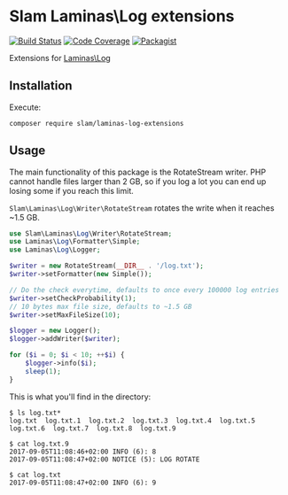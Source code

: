 # Slam Laminas\Log extensions

[![Build Status](https://travis-ci.org/Slamdunk/laminas-log-extensions.svg?branch=master)](https://travis-ci.org/Slamdunk/laminas-log-extensions)
[![Code Coverage](https://scrutinizer-ci.com/g/Slamdunk/laminas-log-extensions/badges/coverage.png?b=master)](https://scrutinizer-ci.com/g/Slamdunk/laminas-log-extensions/?branch=master)
[![Packagist](https://img.shields.io/packagist/v/slam/laminas-log-extensions.svg)](https://packagist.org/packages/slam/laminas-log-extensions)

Extensions for [Laminas\Log](https://github.com/laminas/laminas-log)

## Installation

Execute:

`composer require slam/laminas-log-extensions`

## Usage

The main functionality of this package is the RotateStream writer.
PHP cannot handle files larger than 2 GB, so if you log a lot you can end up
losing some if you reach this limit.

`Slam\Laminas\Log\Writer\RotateStream` rotates the write when it reaches ~1.5 GB.

```php
use Slam\Laminas\Log\Writer\RotateStream;
use Laminas\Log\Formatter\Simple;
use Laminas\Log\Logger;

$writer = new RotateStream(__DIR__ . '/log.txt');
$writer->setFormatter(new Simple());

// Do the check everytime, defaults to once every 100000 log entries
$writer->setCheckProbability(1);
// 10 bytes max file size, defaults to ~1.5 GB
$writer->setMaxFileSize(10);

$logger = new Logger();
$logger->addWriter($writer);

for ($i = 0; $i < 10; ++$i) {
    $logger->info($i);
    sleep(1);
}
```

This is what you'll find in the directory:

```
$ ls log.txt*
log.txt  log.txt.1  log.txt.2  log.txt.3  log.txt.4  log.txt.5  log.txt.6  log.txt.7  log.txt.8  log.txt.9

$ cat log.txt.9
2017-09-05T11:08:46+02:00 INFO (6): 8
2017-09-05T11:08:47+02:00 NOTICE (5): LOG ROTATE

$ cat log.txt
2017-09-05T11:08:47+02:00 INFO (6): 9
```

